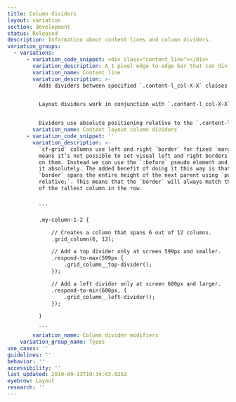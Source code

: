 ```yaml
---
title: Column dividers
layout: variation
section: development
status: Released
description: Information about content lines and column dividers.
variation_groups:
  - variations:
      - variation_code_snippet: <div class="content_line"></div>
        variation_description: A 1 pixel edge to edge bar that can divide content.
        variation_name: Content line
        variation_description: >-
          Adds dividers between specified `.content-l_col-X-X` classes.


          Layout dividers work in conjunction with `.content-l_col-X-X` elements and have specific needs depending on which column element variant they are attached to. For example, `.content-l_col-1-2` has different divider needs than `.content-l_col-1-3` because they may break to single columns at different breakpoints.


          Dividers use absolute positioning relative to the `.content-l` element and depend on `.content-l` using `position: relative;`. This allows vertical dividers to span the height of the tallest column. Just be aware that if you have more than one row of columns, and each row has columns of different widths, the borders will cause unwanted overlapping since they will span the height of the entire `.content-l` element.
        variation_name: Content layout column dividers
      - variation_code_snippet: ''
        variation_description: >-
          `cf-grid` columns use left and right `border` for fixed `margin` which
          means it’s not possible to set visual left and right borders directly
          on them. Instead we can use the `:before` pseudo element and position
          it absolutely. The added benefit of doing it this way is that the
          `border` spans the entire height of the next parent using `position:
          relative;`. This means that the `border` will always match the height
          of the tallest column in the row.


          ```

          .my-column-1-2 {

              // Creates a column that spans 6 out of 12 columns.
              .grid_column(6, 12);

              // Add a top divider only at screen 599px and smaller.
              .respond-to-max(599px {
                  .grid_column__top-divider();
              });

              // Add a left divider only at screen 600px and larger.
              .respond-to-min(600px, {
                  .grid_column__left-divider();
              });

          }

          ```
        variation_name: Column divider modifiers
    variation_group_name: Types
use_cases: ''
guidelines: ''
behavior: ''
accessibility: ''
last_updated: 2019-09-13T19:34:43.025Z
eyebrow: Layout
research: ''
---
```

